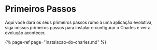 # Primeiros Passos

Aqui você dará os seus primeiros passos rumo à uma aplicação evolutiva, siga nossos primeiros passos para instalar e configurar o Charles e ver a evolução acontecer.

{% page-ref page="instalacao-do-charles.md" %}




